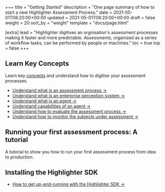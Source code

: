 +++
title = "Getting Started"
description = "One page summary of how to start a new Highlighter Assessment Process."
date = 2021-05-01T08:20:00+00:00
updated = 2021-05-01T08:20:00+00:00
draft = false
weight = 20
sort_by = "weight"
template = "docs/page.html"

[extra]
lead = "Highlighter digitises an orgnisation's assessment processes making it faster and more predictable. Assessments, organised as a series of workflow tasks, can be performed by people or machines."
toc = true
top = false
+++

## Learn Key Concepts

Learn key [concepts](../../concepts/introduction/) and understand how to digitise your assessment processes.

* [Understand what is an assessment process →](../../concepts/assessment-process/)
* [Understand what is an enterprise perception system →](../../concepts/enterprise-perception-system/)
* [Understand what is an agent →](../../concepts/agents/)
* [Understand capabilities of an agent →](../../concepts/capabilities/)
* [Understand how to evaluate the assessment process →](../../concepts/evaluation/)
* [Understand how to monitor the subjects under assessment →](../../concepts/monitoring/)

## Running your first assessment process: A tutorial

A tutorial to show you how to run your first assessment process from idea to production.

## Installing the Highlighter SDK

* [How to get up-and-running with the Highlighter SDK →](../../software-development-kit/getting-started-with-highlighter-sdk/)

